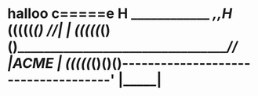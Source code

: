 halloo
                                                         c=====e
                                                            H
   ____________                                         _,,_H__
  (__((__((___()                                       //|     |
 (__((__((___()()_____________________________________// |ACME |
(__((__((___()()()------------------------------------'  |_____|
=======
